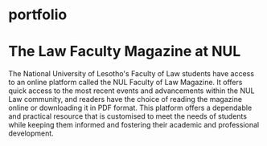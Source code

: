 # portfolio

# The Law Faculty Magazine at NUL

The National University of Lesotho's Faculty of Law students have access to an online platform called the NUL Faculty of Law Magazine. It offers quick access to the most recent events and advancements within the NUL Law community, and readers have the choice of reading the magazine online or downloading it in PDF format. This platform offers a dependable and practical resource that is customised to meet the needs of students while keeping them informed and fostering their academic and professional development.
